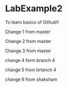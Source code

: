 # LabExample2
To learn basics of Github!!

Change 1 from master

Change 2 from master

Change 3 from master

change 4 form branch 4

change 5 from brtanch 4

change 6 from shaksham
